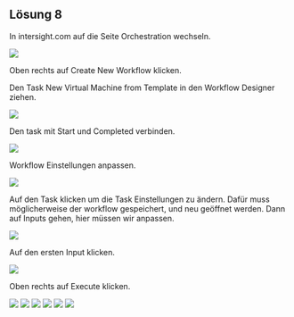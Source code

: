 ## Lösung 8

In intersight.com auf die Seite Orchestration wechseln.

![](./pics/81.png)

Oben rechts auf Create New Workflow klicken.

Den Task New Virtual Machine from Template in den Workflow Designer ziehen.

![](./pics/82.png)

Den task mit Start und Completed verbinden.

![](./pics/83.png)

Workflow Einstellungen anpassen.

![](./pics/84.png)

Auf den Task klicken um die Task Einstellungen zu ändern. Dafür muss möglicherweise der workflow gespeichert, und neu geöffnet werden. Dann auf Inputs gehen, hier müssen wir anpassen.

![](./pics/85.png)

Auf den ersten Input klicken.

![](./pics/86.png)





Oben rechts auf Execute klicken.









![](./pics/87.png)
![](./pics/88.png)
![](./pics/89.png)
![](./pics/90.png)
![](./pics/91.png)
![](./pics/92.png)
